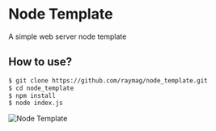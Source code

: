 # Node Template
A simple web server node template

## How to use?
```Bash
$ git clone https://github.com/raymag/node_template.git
$ cd node_template
$ npm install
$ node index.js
```

![Node Template](https://i.imgur.com/JlQVuoR.jpg)
